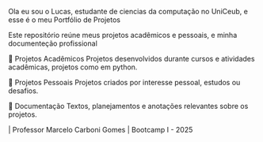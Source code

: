Ola eu sou o Lucas, estudante de ciencias da computação no UniCeub, e esse é o meu Portfólio de Projetos

Este repositório reúne meus projetos acadêmicos e pessoais, e minha documenteção profissional 

📁 Projetos Acadêmicos
Projetos desenvolvidos durante cursos e atividades acadêmicas, projetos como em python.

📁 Projetos Pessoais
Projetos criados por interesse pessoal, estudos ou desafios.

📄 Documentação
Textos, planejamentos e anotações relevantes sobre os projetos.

 | Professor Marcelo Carboni Gomes | Bootcamp I - 2025
